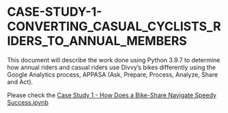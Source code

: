 # CASE-STUDY-1-CONVERTING_CASUAL_CYCLISTS_RIDERS_TO_ANNUAL_MEMBERS
This document will describe the work done using Python 3.9.7 to determine how annual riders and casual riders use Divvy’s bikes differently using the Google Analytics process, APPASA (Ask, Prepare, Process, Analyze, Share and Act).

Please check the [Case Study 1 - How Does a Bike-Share Navigate Speedy Success.ipynb](https://github.com/NailyFS/CASE-STUDY-1-CONVERTING_CASUAL_CYCLISTS_RIDERS_TO_ANNUAL_MEMBERS/blob/534cf1d52a1df3ab4535cf304ba8aaab3bf6d73e/Case%20Study%201%20-%20How%20Does%20a%20Bike-Share%20Navigate%20Speedy%20Success.ipynb)
